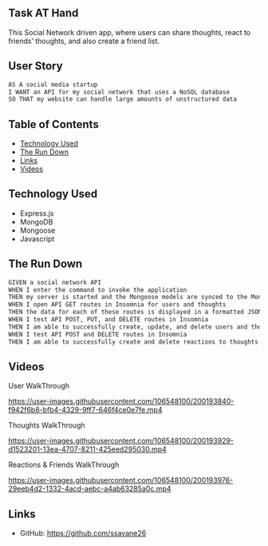 ## Task AT Hand

This Social Network driven app, where users can share thoughts, react to friends’ thoughts, and also create a friend list.

## User Story

```md
AS A social media startup
I WANT an API for my social network that uses a NoSQL database
SO THAT my website can handle large amounts of unstructured data
```

## Table of Contents

  - [Technology Used](#technology-used)
  - [The Run Down](#the-run-down)
  - [Links](#links)
  - [Videos](#videos)

## Technology Used

* Express.js
* MongoDB
* Mongoose
* Javascript

## The Run Down

```md
GIVEN a social network API
WHEN I enter the command to invoke the application
THEN my server is started and the Mongoose models are synced to the MongoDB database
WHEN I open API GET routes in Insomnia for users and thoughts
THEN the data for each of these routes is displayed in a formatted JSON
WHEN I test API POST, PUT, and DELETE routes in Insomnia
THEN I am able to successfully create, update, and delete users and thoughts in my database
WHEN I test API POST and DELETE routes in Insomnia
THEN I am able to successfully create and delete reactions to thoughts and add and remove friends to a user’s friend list
```


## Videos

User WalkThrough

https://user-images.githubusercontent.com/106548100/200193840-f942f6b8-bfb4-4329-9ff7-646f4ce0e7fe.mp4

Thoughts WalkThrough

https://user-images.githubusercontent.com/106548100/200193929-d1523201-13ea-4707-8211-425eed295030.mp4

Reactions & Friends WalkThrough

https://user-images.githubusercontent.com/106548100/200193976-29eeb4d2-1332-4acd-aebc-a4ab63285a0c.mp4


## Links

* GitHub: https://github.com/ssavane26

